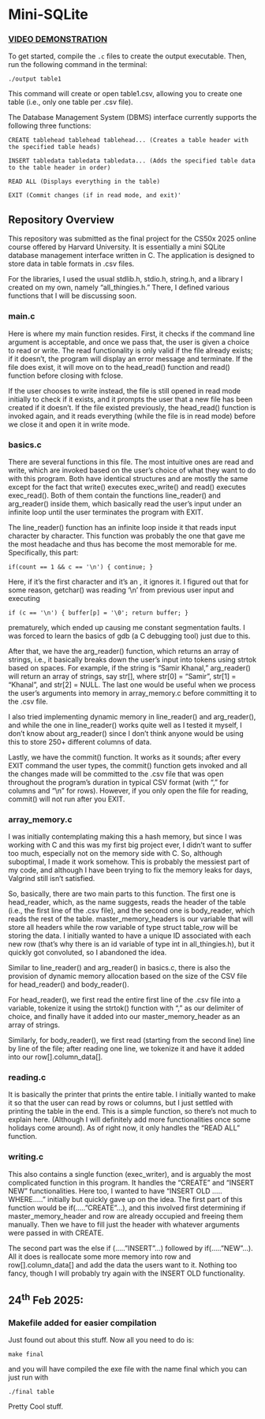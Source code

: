 # Mini-SQLite

<h3><a href = "https://youtu.be/RKVKSDsSR4A">VIDEO DEMONSTRATION</a></h3>

To get started, compile the `.c` files to create the output executable. Then, run the following command in the terminal:

`./output table1`

This command will create or open table1.csv, allowing you to create one table (i.e., only one table per .csv file).

The Database Management System (DBMS) interface currently supports the following three functions:

    CREATE tablehead tablehead tablehead... (Creates a table header with the specified table heads)

    INSERT tabledata tabledata tabledata... (Adds the specified table data to the table header in order)

    READ ALL (Displays everything in the table)
    
    EXIT (Commit changes (if in read mode, and exit)'


<h2>Repository Overview</h2>

<p>This repository was submitted as the final project for the CS50x 2025 online course offered by Harvard University. It is essentially a mini SQLite database management interface written in C. The application is designed to store data in table formats in .csv files.</p>

For the libraries, I used the usual stdlib.h, stdio.h, string.h, and a library I created on my own, namely “all_thingies.h.” There, I defined various functions that I will be discussing soon.


<h3>main.c</h3>

Here is where my main function resides. First, it checks if the command line argument is acceptable, and once we pass that, the user is given a choice to read or write. The read functionality is only valid if the file already exists; if it doesn’t, the program will display an error message and terminate. If the file does exist, it will move on to the head_read() function and read() function before closing with fclose.

If the user chooses to write instead, the file is still opened in read mode initially to check if it exists, and it prompts the user that a new file has been created if it doesn’t. If the file existed previously, the head_read() function is invoked again, and it reads everything (while the file is in read mode) before we close it and open it in write mode.

<h3>basics.c</h3>

There are several functions in this file. The most intuitive ones are read and write, which are invoked based on the user’s choice of what they want to do with this program. Both have identical structures and are mostly the same except for the fact that write() executes exec_write() and read() executes exec_read(). Both of them contain the functions line_reader() and arg_reader() inside them, which basically read the user’s input under an infinite loop until the user terminates the program with EXIT.

The line_reader() function has an infinite loop inside it that reads input character by character. This function was probably the one that gave me the most headache and thus has become the most memorable for me. Specifically, this part:

`if(count == 1 && c == '\n')
{
    continue;
}`

Here, if it’s the first character and it’s an <enter>, it ignores it. I figured out that for some reason, getchar() was reading ‘\n’ from previous user input and executing

`if (c == '\n') {
    buffer[p] = '\0';
    return buffer;
}`

prematurely, which ended up causing me constant segmentation faults. I was forced to learn the basics of gdb (a C debugging tool) just due to this.

After that, we have the arg_reader() function, which returns an array of strings, i.e., it basically breaks down the user’s input into tokens using strtok based on spaces. For example, if the string is “Samir Khanal,” arg_reader() will return an array of strings, say str[], where str[0] = “Samir”, str[1] = “Khanal”, and str[2] = NULL. The last one would be useful when we process the user’s arguments into memory in array_memory.c before committing it to the .csv file.

I also tried implementing dynamic memory in line_reader() and arg_reader(), and while the one in line_reader() works quite well as I tested it myself, I don’t know about arg_reader() since I don’t think anyone would be using this to store 250+ different columns of data.

Lastly, we have the commit() function. It works as it sounds; after every EXIT command the user types, the commit() function gets invoked and all the changes made will be committed to the .csv file that was open throughout the program’s duration in typical CSV format (with “,” for columns and “\n” for rows). However, if you only open the file for reading, commit() will not run after you EXIT.


<h3>array_memory.c</h3>

I was initially contemplating making this a hash memory, but since I was working with C and this was my first big project ever, I didn’t want to suffer too much, especially not on the memory side with C. So, although suboptimal, I made it work somehow. This is probably the messiest part of my code, and although I have been trying to fix the memory leaks for days, Valgrind still isn’t satisfied.

So, basically, there are two main parts to this function. The first one is head_reader, which, as the name suggests, reads the header of the table (i.e., the first line of the .csv file), and the second one is body_reader, which reads the rest of the table. master_memory_headers is our variable that will store all headers while the row variable of type struct table_row will be storing the data. I initially wanted to have a unique ID associated with each new row (that’s why there is an id variable of type int in all_thingies.h), but it quickly got convoluted, so I abandoned the idea.

Similar to line_reader() and arg_reader() in basics.c, there is also the provision of dynamic memory allocation based on the size of the CSV file for head_reader() and body_reader().

For head_reader(), we first read the entire first line of the .csv file into a variable, tokenize it using the strtok() function with “,” as our delimiter of choice, and finally have it added into our master_memory_header as an array of strings.

Similarly, for body_reader(), we first read (starting from the second line) line by line of the file; after reading one line, we tokenize it and have it added into our row[].column_data[].


<h3>reading.c</h3>

It is basically the printer that prints the entire table. I initially wanted to make it so that the user can read by rows or columns, but I just settled with printing the table in the end. This is a simple function, so there’s not much to explain here. (Although I will definitely add more functionalities once some holidays come around). As of right now, it only handles the “READ ALL” function.

<h3>writing.c</h3>

This also contains a single function (exec_writer), and is arguably the most complicated function in this program. It handles the “CREATE” and “INSERT NEW” functionalities. Here too, I wanted to have “INSERT OLD ….. WHERE…..” initially but quickly gave up on the idea. The first part of this function would be if(.....”CREATE”...), and this involved first determining if master_memory_header and row are already occupied and freeing them manually. Then we have to fill just the header with whatever arguments were passed in with CREATE.

The second part was the else if (.....”INSERT”...) followed by if(.....”NEW”...). All it does is reallocate some more memory into row and row[].column_data[] and add the data the users want to it. Nothing too fancy, though I will probably try again with the INSERT OLD functionality.

<h2>24<sup>th</sup> Feb 2025:</h2>

<h3>Makefile added for easier compilation</h3>

<p>Just found out about this stuff. Now all you need to do is:

    make final

and you will have compiled the exe file with the name final which you can just run with

    ./final table

Pretty Cool stuff.</p>
